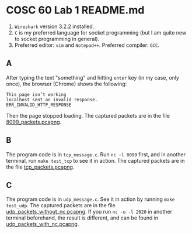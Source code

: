 # COSC 60 Lab 1 README.md

1. `Wireshark` version 3.2.2 installed.
2. `C` is my preferred language for socket programming (but I am quite new to socket programming in general).
3. Preferred editor: `vim` and `Notepad++`. Preferred compiler: `GCC`.

## A
After typing the text "something" and hitting `enter` key (in my case, only once), the browser (Chrome) shows the following:
```
This page isn’t working
localhost sent an invalid response.
ERR_INVALID_HTTP_RESPONSE
```
Then the page stopped loading. The captured packets are in the file [8099_packets.pcapng](./captured_packets/8099_packets.pcapng).

## B
The program code is in `tcp_message.c`. Run `nc -l 8099` first, and in another terminal, run `make test_tcp` to see it in action. The captured packets are in the file [tcp_packets.pcapng](./captured_packets/tcp_packets.pcapng).

## C
The program code is in `udp_message.c`. See it in action by running `make test_udp`. The captured packets are in the file [udp_packets_without_nc.pcapng](./captured_packets/udp_packets_without_nc.pcapng). If you run `nc -u -l 2020` in another terminal beforehand, the result is different, and can be found in [udp_packets_with_nc.pcapng](./captured_packets/udp_packets_with_nc.pcapng).
